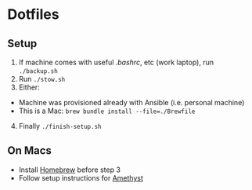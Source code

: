 # Dotfiles

## Setup

1. If machine comes with useful _.bashrc_, etc (work laptop), run `./backup.sh`
2. Run `./stow.sh`
3. Either:
  - Machine was provisioned already with Ansible (i.e. personal machine)
  - This is a Mac: `brew bundle install --file=./Brewfile`
4. Finally `./finish-setup.sh`

## On Macs

- Install [Homebrew](https://brew.sh/) before step 3
- Follow setup instructions for [Amethyst](https://ianyh.com/amethyst/)
